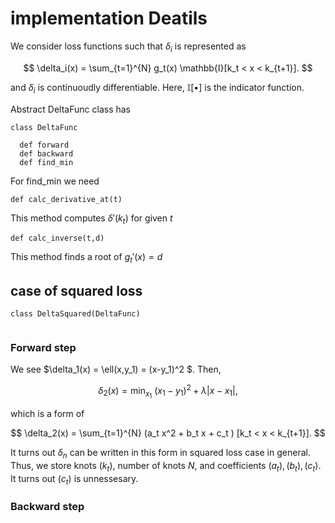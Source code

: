 # implementation Deatils
We consider loss functions such that $\delta_i$ is represented as 

$$ \delta_i(x) = \sum_{t=1}^{N} g_t(x)  \mathbb{I}[k_t < x < k_{t+1}]. $$

and $\delta_i$ is continuoudly differentiable. Here, $\mathbb{I}[\bullet]$ is the indicator function.

Abstract DeltaFunc class has
```
class DeltaFunc
  
  def forward
  def backward
  def find_min
```  

For find_min we need

```
def calc_derivative_at(t)
```
This method computes $\delta'(k_t)$ for given $t$ 


```
def calc_inverse(t,d)   
```
This method finds a root of $g_t'(x)=d$

## case of squared loss

```
class DeltaSquared(DeltaFunc)
  
```


### Forward step

We see $\delta_1(x) = \ell(x,y_1) = (x-y_1)^2 $. Then,

$$\delta_2(x) = \min_{x_1}\ (x_1-y_1)^2 + \lambda |x -x_1|, $$

which is a form of 

$$ \delta_2(x) = \sum_{t=1}^{N} (a_t x^2 + b_t x + c_t )  [k_t < x < k_{t+1}]. $$

It turns out $\delta_n$ can be written in this form in squared loss case in general.
Thus, we store knots $(k_t)$, number of knots $N$, and coefficients $(a_t),(b_t),(c_t)$. It turns out $(c_t)$ is unnessesary.

### Backward step
